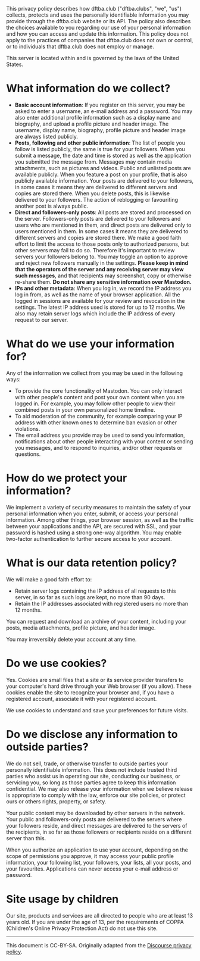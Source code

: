 This privacy policy describes how dftba.club ("dftba.clubs", "we", "us")
collects, protects and uses the personally identifiable information you may
provide through the dftba.club website or its API. The policy also
describes the choices available to you regarding our use of your personal
information and how you can access and update this information. This policy
does not apply to the practices of companies that dftba.club does not own
or control, or to individuals that dftba.club does not employ or manage.

This server is located within and is governed by the laws of the United States. 

# What information do we collect?

- **Basic account information**: If you register on this server, you may be
  asked to enter a username, an e-mail address and a password. You may also
  enter additional profile information such as a display name and biography, and
  upload a profile picture and header image. The username, display name,
  biography, profile picture and header image are always listed publicly.
- **Posts, following and other public information**: The list of people you
  follow is listed publicly, the same is true for your followers. When you
  submit a message, the date and time is stored as well as the application you
  submitted the message from. Messages may contain media attachments, such as
  pictures and videos. Public and unlisted posts are available publicly. When
  you feature a post on your profile, that is also publicly available
  information. Your posts are delivered to your followers, in some cases it
  means they are delivered to different servers and copies are stored there.
  When you delete posts, this is likewise delivered to your followers. The
  action of reblogging or favouriting another post is always public.
- **Direct and followers-only posts**: All posts are stored and processed on the
  server. Followers-only posts are delivered to your followers and users who are
  mentioned in them, and direct posts are delivered only to users mentioned in
  them. In some cases it means they are delivered to different servers and
  copies are stored there. We make a good faith effort to limit the access to
  those posts only to authorized persons, but other servers may fail to do so.
  Therefore it's important to review servers your followers belong to. You may
  toggle an option to approve and reject new followers manually in the settings.
  **Please keep in mind that the operators of the server and any receiving
  server may view such messages**, and that recipients may screenshot, copy or
  otherwise re-share them. **Do not share any sensitive information over
  Mastodon.**
- **IPs and other metadata**: When you log in, we record the IP address you log
  in from, as well as the name of your browser application. All the logged in
  sessions are available for your review and revocation in the settings. The
  latest IP address used is stored for up to 12 months. We also may retain
  server logs which include the IP address of every request to our server.

# What do we use your information for?

Any of the information we collect from you may be used in the following ways:

- To provide the core functionality of Mastodon. You can only interact with
  other people's content and post your own content when you are logged in. For
  example, you may follow other people to view their combined posts in your own
  personalized home timeline.
- To aid moderation of the community, for example comparing your IP address with
  other known ones to determine ban evasion or other violations.
- The email address you provide may be used to send you information,
  notifications about other people interacting with your content or sending you
  messages, and to respond to inquiries, and/or other requests or questions.

# How do we protect your information?

We implement a variety of security measures to maintain the safety of your
personal information when you enter, submit, or access your personal
information. Among other things, your browser session, as well as the traffic
between your applications and the API, are secured with SSL, and your password
is hashed using a strong one-way algorithm. You may enable two-factor
authentication to further secure access to your account.

# What is our data retention policy?

We will make a good faith effort to:

- Retain server logs containing the IP address of all requests to this server,
  in so far as such logs are kept, no more than 90 days.
- Retain the IP addresses associated with registered users no more than 12
  months.

You can request and download an archive of your content, including your posts,
media attachments, profile picture, and header image.

You may irreversibly delete your account at any time.

# Do we use cookies?

Yes. Cookies are small files that a site or its service provider transfers to
your computer's hard drive through your Web browser (if you allow). These
cookies enable the site to recognize your browser and, if you have a registered
account, associate it with your registered account.

We use cookies to understand and save your preferences for future visits.

# Do we disclose any information to outside parties?

We do not sell, trade, or otherwise transfer to outside parties your personally
identifiable information. This does not include trusted third parties who assist
us in operating our site, conducting our business, or servicing you, so long as
those parties agree to keep this information confidential. We may also release
your information when we believe release is appropriate to comply with the law,
enforce our site policies, or protect ours or others rights, property, or
safety.

Your public content may be downloaded by other servers in the network. Your
public and followers-only posts are delivered to the servers where your
followers reside, and direct messages are delivered to the servers of the
recipients, in so far as those followers or recipients reside on a different
server than this.

When you authorize an application to use your account, depending on the scope of
permissions you approve, it may access your public profile information, your
following list, your followers, your lists, all your posts, and your favourites.
Applications can never access your e-mail address or password.

# Site usage by children

Our site, products and services are all directed to people who are at 
least 13 years old. If you are under the age of 13, per the
requirements of COPPA (Children's Online Privacy Protection Act) do not use this
site.

---

This document is CC-BY-SA. Originally adapted from the [Discourse privacy
policy](https://github.com/discourse/discourse).
